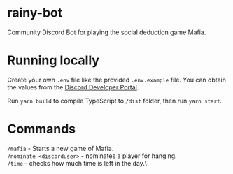 # rainy-bot

Community Discord Bot for playing the social deduction game Mafia.

# Running locally

Create your own `.env` file like the provided `.env.example` file. You can obtain the values from the [Discord Developer Portal](https://discord.com/developers/applications).

Run `yarn build` to compile TypeScript to `/dist` folder, then run `yarn start`.

# Commands

`/mafia` - Starts a new game of Mafia.\
`/nominate <discorduser>` - nominates a player for hanging.\
`/time` - checks how much time is left in the day.\
